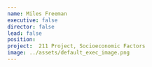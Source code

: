 ```yaml
---
name: Miles Freeman
executive: false
director: false
lead: false
position:  
project:  211 Project, Socioeconomic Factors
image: ../assets/default_exec_image.png
---
```

